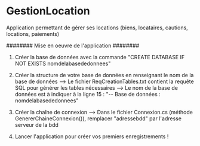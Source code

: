 # GestionLocation
Application permettant de gérer ses locations (biens, locataires, cautions, locations, paiements)

######## Mise en oeuvre de l'application ########

1. Créer la base de données avec la commande "CREATE DATABASE IF NOT EXISTS nomdelabasededonnees"

2. Créer la structure de votre base de données en renseignant le nom de la base de données
	--> Le fichier ReqCreationTables.txt contient la requête SQL pour générer les tables nécessaires
   	--> Le nom de la base de données est à indiquer à la ligne 15 : "-- Base de données : nomdelabasededonnees"

4. Créer la chaîne de connexion
	--> Dans le fichier Connexion.cs (méthode GenererChaineConnexion()), remplacer "adressebdd" par l'adresse serveur de la bdd

5. Lancer l'application pour créer vos premiers enregistrements !
